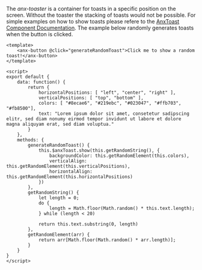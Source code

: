 The *anx-toaster* is a container for toasts in a specific position on the screen. Without the toaster the stacking of toasts would not be possible. For simple examples on how to show toasts please refere to the [AnxToast Component Documentation](/#/Components/AnxToast). The example below randomly generates toasts when the button is clicked.

```vue
<template>
    <anx-button @click="generateRandomToast">Click me to show a random toast!</anx-button>
</template>

<script>
export default {
    data: function() {
        return {
            horizontalPositions: [ "left", "center", "right" ],
            verticalPositions: [ "top", "bottom" ],
            colors: [ "#8ecae6", "#219ebc", "#023047", "#ffb703", "#fb8500"],
            text: "Lorem ipsum dolor sit amet, consetetur sadipscing elitr, sed diam nonumy eirmod tempor invidunt ut labore et dolore magna aliquyam erat, sed diam voluptua."
        }
    },
    methods: {
        generateRandomToast() {
            this.$anxToast.show(this.getRandomString(), {
                backgroundColor: this.getRandomElement(this.colors),
                verticalAlign: this.getRandomElement(this.verticalPositions),
                horizontalAlign: this.getRandomElement(this.horizontalPositions)
            })
        },
        getRandomString() {
            let length = 0;
            do {
                length = Math.floor(Math.random() * this.text.length);
            } while (length < 20)

            return this.text.substring(0, length)
        },
        getRandomElement(arr) {
            return arr[Math.floor(Math.random() * arr.length)];
        }
    }
}
</script>

```